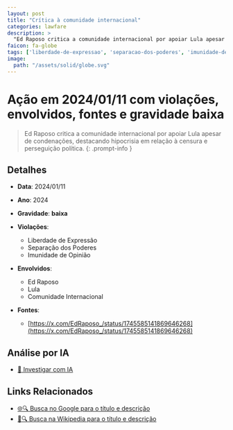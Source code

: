 ```yaml
---
layout: post
title: "Crítica à comunidade internacional"
categories: lawfare
description: > 
  "Ed Raposo critica a comunidade internacional por apoiar Lula apesar de condenações, destacando hipocrisia em relação à censura e perseguição política."
faicon: fa-globe
tags: ['liberdade-de-expressao', 'separacao-dos-poderes', 'imunidade-de-opiniao', 'ed-raposo', 'lula', 'comunidade-internacional', 'gravidade-baixa', 'critica', 'internacional', 'hipocrisia', 'perseguicao', 'censura']
image:
  path: "/assets/solid/globe.svg"
---
```


# Ação em 2024/01/11 com violações, envolvidos, fontes e gravidade baixa

> Ed Raposo critica a comunidade internacional por apoiar Lula apesar de condenações, destacando hipocrisia em relação à censura e perseguição política.
{: .prompt-info }

## Detalhes
- **Data**: 2024/01/11
- **Ano**: 2024
- **Gravidade**: **baixa** <i class="fas fa-globe"></i>

- **Violações**:
  - Liberdade de Expressão
  - Separação dos Poderes
  - Imunidade de Opinião
- **Envolvidos**:
  - Ed Raposo
  - Lula
  - Comunidade Internacional
- **Fontes**:
  - [https://x.com/EdRaposo_/status/1745585141869646268](https://x.com/EdRaposo_/status/1745585141869646268)

## Análise por IA
- [🤖 Investigar com IA](https://www.perplexity.ai/search?q=%20Cr%C3%ADtica%20%C3%A0%20comunidade%20internacional%20Ed%20Raposo%20critica%20a%20comunidade%20internacional%20por%20apoiar%20Lula%20apesar%20de%20condena%C3%A7%C3%B5es%2C%20destacando%20hipocrisia%20em%20rela%C3%A7%C3%A3o%20%C3%A0%20censura%20e%20persegui%C3%A7%C3%A3o%20pol%C3%ADtica.%20Liberdade%20de%20Express%C3%A3o%20Separa%C3%A7%C3%A3o%20dos%20Poderes%20Imunidade%20de%20Opini%C3%A3o%202024%20gravidade%20baixa)

## Links Relacionados
- [🌐🔍 Busca no Google para o título e descrição](https://www.google.com/search?q=%20Cr%C3%ADtica%20%C3%A0%20comunidade%20internacional%20Ed%20Raposo%20critica%20a%20comunidade%20internacional%20por%20apoiar%20Lula%20apesar%20de%20condena%C3%A7%C3%B5es%2C%20destacando%20hipocrisia%20em%20rela%C3%A7%C3%A3o%20%C3%A0%20censura%20e%20persegui%C3%A7%C3%A3o%20pol%C3%ADtica.%20Liberdade%20de%20Express%C3%A3o%20Separa%C3%A7%C3%A3o%20dos%20Poderes%20Imunidade%20de%20Opini%C3%A3o%202024%20gravidade%20baixa)
- [📖🔍 Busca na Wikipedia para o título e descrição](https://pt.wikipedia.org/w/index.php?search=%20Cr%C3%ADtica%20%C3%A0%20comunidade%20internacional%20Ed%20Raposo%20critica%20a%20comunidade%20internacional%20por%20apoiar%20Lula%20apesar%20de%20condena%C3%A7%C3%B5es%2C%20destacando%20hipocrisia%20em%20rela%C3%A7%C3%A3o%20%C3%A0%20censura%20e%20persegui%C3%A7%C3%A3o%20pol%C3%ADtica.%20Liberdade%20de%20Express%C3%A3o%20Separa%C3%A7%C3%A3o%20dos%20Poderes%20Imunidade%20de%20Opini%C3%A3o%202024%20gravidade%20baixa)

